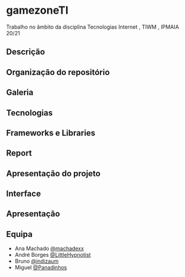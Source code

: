 # gamezoneTI
Trabalho no âmbito da disciplina Tecnologias Internet , TIWM , IPMAIA 20/21 

## Descrição 


## Organização do repositório 


## Galeria


## Tecnologias


## Frameworks e Libraries


## Report


## Apresentação do projeto


## Interface


## Apresentação


## Equipa

* Ana Machado [@machadexx](https://github.com/machadexx)
* André Borges [@LittleHypnotist](https://github.com/LittleHypnotist)
* Bruno [@indizaum](https://github.com/indizaum)
* Miguel [@Panadinhos](https://github.com/Panadinhos)
